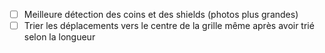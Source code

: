 - [ ] Meilleure détection des coins et des shields (photos plus grandes)
- [ ] Trier les déplacements vers le centre de la grille même après avoir trié selon la longueur